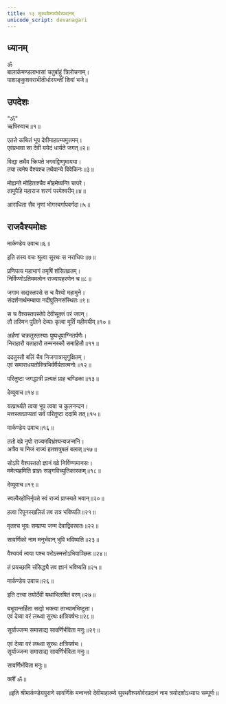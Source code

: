 ```yaml
---
title: १३ सुरथवैश्ययोर्वरप्रदानम्
unicode_script: devanagari
---
```


## ध्यानम्
ॐ  
बालार्कमण्डलाभासां चतुर्बाहुं त्रिलोचनाम्।  
पाशाङ्‌कुशवराभीतीर्धारयन्तीं शिवां भजे॥

## उपदेशः
"ॐ"  
ऋषिरुवाच॥१॥

एतत्ते कथितं भूप देवीमाहात्म्यमुत्तमम्।  
एवंप्रभावा सा देवी ययेदं धार्यते जगत्॥२॥

विद्या तथैव क्रियते भगवद्विष्णुमायया।  
तया त्वमेष वैश्‍यश्‍च तथैवान्ये विवेकिनः॥३॥

मोह्यन्ते मोहिताश्‍चैव मोहमेष्यन्ति चापरे।  
तामुपैहि महाराज शरणं परमेश्‍वरीम्॥४॥

आराधिता सैव नृणां भोगस्वर्गापवर्गदा॥५॥

## राजवैश्यमोक्षः
मार्कण्डेय उवाच॥६॥

इति तस्य वचः श्रुत्वा सुरथः स नराधिपः॥७॥

प्रणिपत्य महाभागं तमृषिं शंसितव्रतम्।  
निर्विण्णोऽतिममत्वेन राज्यापहरणेन च॥८॥

जगाम सद्यस्तपसे स च वैश्यो महामुने।  
संदर्शनार्थमम्बाया नदीपुलिनसंस्थितः॥९॥

स च वैश्यस्तपस्तेपे देवीसूक्तं परं जपन्।  
तौ तस्मिन पुलिने देव्याः कृत्वा मूर्तिं महीमयीम्॥१०॥

अर्हणां चक्रतुस्तस्याः पुष्पधूपाग्नितर्पणैः।  
निराहारौ यताहारौ तन्मनस्कौ समाहितौ॥११॥

ददतुस्तौ बलिं चैव निजगात्रासृगुक्षितम्।  
एवं समाराधयतोस्त्रिभिर्वर्षैर्यतात्मनोः॥१२॥

परितुष्टा जगद्धात्री प्रत्यक्षं प्राह चण्डिका॥१३॥

देव्युवाच॥१४॥

यत्प्रार्थ्यते त्वया भूप त्वया च कुलनन्दन।  
मत्तस्तत्प्राप्यतां सर्वं परितुष्टा ददामि तत्॥१५॥

मार्कण्डेय उवाच॥१६॥

ततो वव्रे नृपो राज्यमविभ्रंश्‍यन्यजन्मनि।  
अत्रैव च निजं राज्यं हतशत्रुबलं बलात्॥१७॥

सोऽपि वैश्‍यस्ततो ज्ञानं वव्रे निर्विण्णमानसः।  
ममेत्यहमिति प्राज्ञः सङ्‌गविच्युतिकारकम्॥१८॥

देव्युवाच॥१९॥

स्वल्पैरहोभिर्नृपते स्वं राज्यं प्राप्स्यते भवान्॥२०॥

हत्वा रिपूनस्खलितं तव तत्र भविष्यति॥२१॥

मृतश्‍च भूयः सम्प्राप्य जन्म देवाद्विवस्वतः॥२२॥

सावर्णिको नाम मनुर्भवान् भुवि भविष्यति॥२३॥

वैश्‍यवर्य त्वया यश्‍च वरोऽस्मत्तोऽभिवाञ्छितः॥२४॥

तं प्रयच्छामि संसिद्ध्यै तव ज्ञानं भविष्यति॥२५॥

मार्कण्डेय उवाच॥२६॥

इति दत्त्वा तयोर्देवी यथाभिलषितं वरम्॥२७॥

बभूवान्तर्हिता सद्यो भक्त्या ताभ्यामभिष्टुता।  
एवं देव्या वरं लब्ध्वा सुरथः क्षत्रियर्षभः॥२८॥

सूर्याज्जन्म समासाद्य सावर्णिर्भविता मनुः॥२९॥

एवं देव्या वरं लब्ध्वा सुरथः क्षत्रियर्षभः।  
सूर्याज्जन्म समासाद्य सावर्णिर्भविता मनुः॥

सावर्णिर्भविता मनुः॥

क्लीं ॐ॥

॥इति श्रीमार्कण्डेयपुराणे सावर्णिके मन्वन्तरे देवीमाहात्म्ये सुरथवैश्ययोर्वरप्रदानं नाम त्रयोदशोऽध्यायः सम्पूर्णः॥
